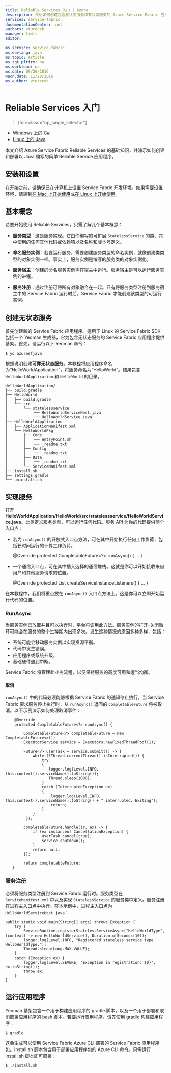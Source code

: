 ```yaml
---
title: Reliable Services 入门 | Azure
description: 介绍如何创建包含无状态服务和有状态服务的 Azure Service Fabric 应用程序。
services: service-fabric
documentationCenter: .net
authors: vturecek
manager: timlt
editor: 

ms.service: service-fabric
ms.devlang: java
ms.topic: article
ms.tgt_pltfrm: na
ms.workload: na
ms.date: 09/26/2016
wacn.date: 11/28/2016
ms.author: vturecek
---
```


# Reliable Services 入门

> [!div class="op_single_selector"]
- [Windows 上的 C#](./service-fabric-reliable-services-quick-start.md)
- [Linux 上的 Java](./service-fabric-reliable-services-quick-start-java.md)

本文介绍 Azure Service Fabric Reliable Services 的基础知识，并演示如何创建和部署以 Java 编写的简单 Reliable Service 应用程序。

## 安装和设置
在开始之前，请确保已在计算机上设置 Service Fabric 开发环境。如果需要设置环境，请转到[在 Mac 上开始使用](./service-fabric-get-started-mac.md)或[在 Linux 上开始使用](./service-fabric-get-started-linux.md)。

## 基本概念
若要开始使用 Reliable Services，只需了解几个基本概念：

 - **服务类型**：这是服务实现。它由你编写的可扩展 `StatelessService` 的类、其中使用的任何其他代码或依赖项以及名称和版本号定义。

 - **命名服务实例**：若要运行服务，需要创建服务类型的命名实例，就像创建类类型的对象实例一样。事实上，服务实例是编写的服务类的对象实例化。

 - **服务宿主**：创建的命名服务实例需在宿主中运行。服务宿主是可以运行服务实例的进程。

 - **服务注册**：通过注册可将所有对象融合在一起。只有将服务类型注册到服务宿主中的 Service Fabric 运行时后，Service Fabric 才能创建该类型的可运行实例。

## 创建无状态服务

首先创建新的 Service Fabric 应用程序。适用于 Linux 的 Service Fabric SDK 包括一个 Yeoman 生成器，它为包含无状态服务的 Service Fabric 应用程序提供基架。首先，请运行以下 Yeoman 命令：

    $ yo azuresfjava

按照说明创建**可靠无状态服务**。本教程将应用程序命名为“HelloWorldApplication”，将服务命名为“HelloWorld”。结果包含 `HelloWorldApplication` 和 `HelloWorld` 的目录。

    HelloWorldApplication/
    ├── build.gradle
    ├── HelloWorld
    │   ├── build.gradle
    │   └── src
    │       └── statelessservice
    │           ├── HelloWorldServiceHost.java
    │           └── HelloWorldService.java
    ├── HelloWorldApplication
    │   ├── ApplicationManifest.xml
    │   └── HelloWorldPkg
    │       ├── Code
    │       │   ├── entryPoint.sh
    │       │   └── _readme.txt
    │       ├── Config
    │       │   └── _readme.txt
    │       ├── Data
    │       │   └── _readme.txt
    │       └── ServiceManifest.xml
    ├── install.sh
    ├── settings.gradle
    └── uninstall.sh

## 实现服务

打开 **HelloWorldApplication/HelloWorld/src/statelessservice/HelloWorldService.java**。此类定义服务类型，可以运行任何代码。服务 API 为你的代码提供两个入口点：

 - 名为 `runAsync()` 的开放式入口点方法，可在其中开始执行任何工作负荷，包括长时间运行的计算工作负荷。

    @Override
    protected CompletableFuture<?> runAsync() {
        ...
    }

 - 一个通信入口点，可在其中插入选择的通信堆栈。这就是你可以开始接收来自用户和其他服务请求的位置。

    @Override
    protected List<ServiceInstanceListener> createServiceInstanceListeners() {
        ...
    }

在本教程中，我们将重点放在 `runAsync()` 入口点方法上。这是你可以立即开始运行代码的位置。

### RunAsync

当服务实例已放置并且可以执行时，平台将调用此方法。服务实例的打开-关闭循环可能会在服务的整个生存期内出现多次。发生这种情况的原因多种多样，包括：

- 系统可能会移动服务实例以实现资源平衡。
- 代码中发生错误。
- 应用程序或系统升级。
- 基础硬件遇到中断。

Service Fabric 将管理此业务流程，以便保持服务的高度可用和适当均衡。

#### 取消

`runAsync()` 中的代码必须能够根据 Service Fabric 的通知停止执行。当 Service Fabric 要求服务停止执行时，从 `runAsync()` 返回的 `CompletableFuture` 将被取消。以下示例演示如何处理取消事件：

        @Override
        protected CompletableFuture<?> runAsync() {

            CompletableFuture<?> completableFuture = new CompletableFuture<>();
            ExecutorService service = Executors.newFixedThreadPool(1);

            Future<?> userTask = service.submit(() -> {
                while (!Thread.currentThread().isInterrupted()) {
                    try
                    {
                       logger.log(Level.INFO, this.context().serviceName().toString());
                       Thread.sleep(1000);
                    }
                    catch (InterruptedException ex)
                    {
                        logger.log(Level.INFO, this.context().serviceName().toString() + " interrupted. Exiting");
                        return;
                    }
                }
             });

            completableFuture.handle((r, ex) -> {
                if (ex instanceof CancellationException) {
                    userTask.cancel(true);
                    service.shutdown();
                }
                return null;
            });

            return completableFuture;
       }

### 服务注册

必须将服务类型注册到 Service Fabric 运行时。服务类型在 `ServiceManifest.xml` 中以及实现 `StatelessService` 的服务类中定义。服务注册在进程主入口点中执行。在本示例中，进程主入口点为 `HelloWorldServiceHost.java`：

    public static void main(String[] args) throws Exception {
        try {
            ServiceRuntime.registerStatelessServiceAsync("HelloWorldType", (context) -> new HelloWorldService(), Duration.ofSeconds(10));
            logger.log(Level.INFO, "Registered stateless service type HelloWorldType.");
            Thread.sleep(Long.MAX_VALUE);
        } 
        catch (Exception ex) {
            logger.log(Level.SEVERE, "Exception in registration: {0}", ex.toString());
            throw ex;
        }
    }

## 运行应用程序

Yeoman 基架包含一个用于构建应用程序的 gradle 脚本，以及一个用于部署和取消部署应用程序的 bash 脚本。若要运行应用程序，请先使用 gradle 构建应用程序：

    $ gradle

这会生成可以使用 Service Fabric Azure CLI 部署的 Service Fabric 应用程序包。Install.sh 脚本包含用于部署应用程序包的 Azure CLI 命令。只需运行 install.sh 脚本即可部署：

    $ ./install.sh

<!---HONumber=Mooncake_1121_2016-->